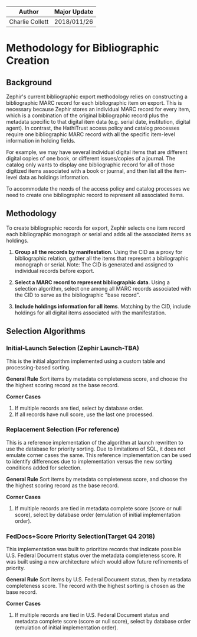| Author | Major Update |
| --- | --- |
| Charlie Collett | 2018/011/26 |

# Methodology for Bibliographic Creation

## Background

Zephir's current bibliographic export methodology relies on constructing a bibliographic MARC record for each bibliographic item on export. This is necessary because Zephir stores an individual MARC record for every item, which is a combination of the original bibliographic record plus the metadata specific to that digital item data (e.g. serial date, institution, digital agent). In contrast, the HathiTrust access policy and catalog processes require one bibliographic MARC record with all the specific item-level information in holding fields.

For example, we may have several individual digital items that are different digital copies of one book, or different issues/copies of a journal. The catalog only wants to display one bibliographic record for all of those digitized items associated with a book or journal, and then list all the item-level data as holdings information.

To accommodate the needs of the access policy and catalog processes we need to create one bibliographic record to represent all associated items.

## Methodology

To create bibliographic records for export, Zephir selects one item record each bibliographic monograph or serial and adds all the associated items as holdings.

1) **Group all the records by manifestation**. Using the CID as a proxy for bibliographic relation, gather all the items that represent a bibliographic monograph or serial. Note: The CID is generated and assigned to individual records before export.

2) **Select a MARC record to represent bibliographic data**. Using a selection algorithm, select one among all MARC records associated with the CID to serve as the bibliographic "base record".

3) **Include holdings information for all items**. Matching by the CID, include holdings for all digital items associated with the manifestation.

## Selection Algorithms

### Initial-Launch Selection (Zephir Launch-TBA)
This is the initial algorithm implemented using a custom table and processing-based sorting.

**General Rule**
Sort items by metadata completeness score, and choose the the highest scoring record as the base record.

**Corner Cases**
1. If multiple records are tied, select by database order.
2. If all records have null score, use the last one processed.

### Replacement Selection (For reference)
This is a reference implementation of the algorithm at launch rewritten to use the database for priority sorting. Due to limitations of SQL, it does not emulate corner cases the same. This reference implementation can be used to identify differences due to implementation versus the new sorting conditions added for selection.

**General Rule**
Sort items by metadata completeness score, and choose the the highest scoring record as the base record.

**Corner Cases**
1. If multiple records are tied in metadata complete score (score or null score), select by database order (emulation of initial implementation order).

### FedDocs+Score Priority Selection(Target Q4 2018)
This implementation was built to prioritize records that indicate possible U.S. Federal Document status over the metadata completeness score. It was built using a new architecture which would allow future refinements of priority.

**General Rule**
Sort items by U.S. Federal Document status, then by metadata completeness score. The record with the highest sorting is chosen as the base record.

**Corner Cases**
1. If multiple records are tied in U.S. Federal Document status and metadata complete score (score or null score), select by database order (emulation of initial implementation order).
